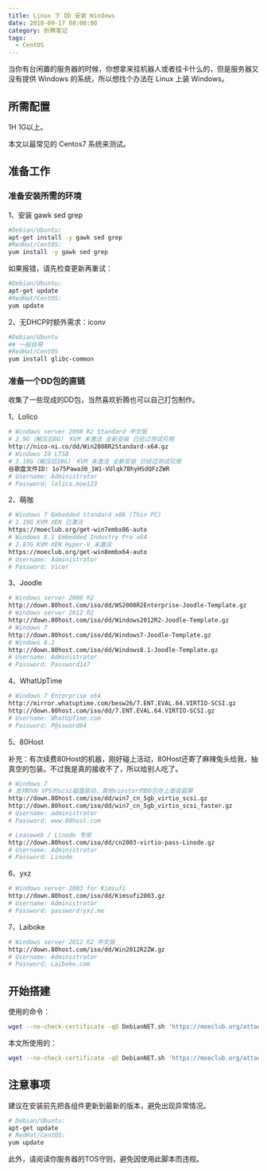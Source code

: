 ```yaml
---
title: Linux 下 DD 安装 Windows
date: 2018-09-17 08:00:00
category: 折腾笔记
tags:
  - CentOS
---
```


当你有台闲置的服务器的时候，你想拿来挂机器人或者挂卡什么的，但是服务器又没有提供 Windows 的系统，所以想找个办法在 Linux 上装 Windows。

## 所需配置

1H 1G以上。

本文以最常见的 Centos7 系统来测试。

## 准备工作

### 准备安装所需的环境

1、安装 gawk sed grep

```bash
#Debian/Ubuntu:
apt-get install -y gawk sed grep
#RedHat/CentOS:
yum install -y gawk sed grep
```

如果报错，请先检查更新再重试：

```bash
#Debian/Ubuntu:
apt-get update
#RedHat/CentOS:
yum update
```

2、无DHCP时额外需求：iconv

```bash
#Debian/Ubuntu
## 一般自带
#RedHat/CentOS
yum install glibc-common
```

### 准备一个DD包的直链

收集了一些现成的DD包，当然喜欢折腾也可以自己打包制作。

1、Lolico

```bash
# Windows server 2008 R2 Standard 中文版
# 2.9G（解压后8G） KVM 未激活 全新安装 已经过测试可用
http://nico-ni.co/dd/Win2008R2Standard-x64.gz
# Windows 10 LTSB
# 3.18G（解压后10G） KVM 未激活 全新安装 已经过测试可用
谷歌盘文件ID: 1o75Pawa30_1W1-VUlqk7BhyHSdQFzZWR
# Username: Administrator
# Password: lolico.moe123
```

2、萌咖

```bash
# Windows 7 Embedded Standard x86 (Thin PC)
# 1.19G KVM XEN 已激活
https://moeclub.org/get-win7embx86-auto
# Windows 8.1 Embedded Industry Pro x64
# 2.87G KVM XEN Hyper-V 未激活
https://moeclub.org/get-win8embx64-auto
# Username: Administrator
# Password: Vicer
```

3、Joodle

```bash
# Windows server 2008 R2
http://down.80host.com/iso/dd/WS2008R2Enterprise-Joodle-Template.gz
# Windows server 2012 R2
http://down.80host.com/iso/dd/Windows2012R2-Joodle-Template.gz
# Windows 7
http://down.80host.com/iso/dd/Windows7-Joodle-Template.gz
# Windows 8.1
http://down.80host.com/iso/dd/Windows8.1-Joodle-Template.gz
# Username: Administrator
# Password: Password147
```

4、WhatUpTime

```bash
# Windows 7 Enterprise x64
http://mirror.whatuptime.com/besw26/7.ENT.EVAL.64.VIRTIO-SCSI.gz
http://down.80host.com/iso/dd/7.ENT.EVAL.64.VIRTIO-SCSI.gz
# Username: WhatUpTime.com
# Password: P@ssword64
```

5、80Host

补充：有次续费80Host的机器，刚好碰上活动，80Host还寄了麻辣兔头给我，抽真空的包装。不过我是真的接收不了，所以给别人吃了。

```bash
# Windows 7
# 支持OVH VPS的scsi磁盘驱动，其他viostor的DD包在上面会蓝屏
http://down.80host.com/iso/dd/win7_cn_5gb_virtio_scsi.gz
http://down.80host.com/iso/dd/win7_cn_5gb_virtio_scsi_faster.gz
# Username: administrator
# Password: www.80host.com

# Leaseweb / Linode 专用
http://down.80host.com/iso/dd/cn2003-virtio-pass-Linode.gz
# Username: Administrator
# Password: Linode
```

6、yxz

```bash
# Windows server 2003 for Kimsufi
http://down.80host.com/iso/dd/Kimsufi2003.gz
# Username: Administrator
# Password: password!yxz.me
```

7、Laiboke

```bash
# Windows server 2012 R2 中文版
http://down.80host.com/iso/dd/Win2012R2ZW.gz
# Username: Administrator
# Password: Laiboke.com
```

## 开始搭建

使用的命令：

```bash
wget --no-check-certificate -qO DebianNET.sh 'https://moeclub.org/attachment/LinuxShell/DebianNET.sh' && bash DebianNET.sh -dd '[Windows dd包直连地址]'
```

本文所使用的：

```bash
wget --no-check-certificate -qO DebianNET.sh 'https://moeclub.org/attachment/LinuxShell/DebianNET.sh' && bash DebianNET.sh -dd 'https://moeclub.org/get-win7embx86-auto'
```

## 注意事项

建议在安装前先把各组件更新到最新的版本，避免出现异常情况。

```bash
# Debian/Ubuntu:
apt-get update
# RedHat/CentOS:
yum update
```

此外，请阅读你服务器的TOS守则，避免因使用此脚本而违规。
